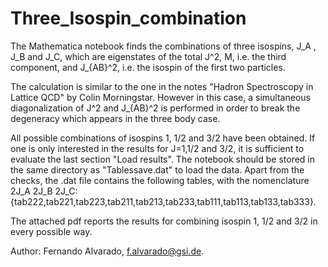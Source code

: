 # Three_Isospin_combination

The Mathematica notebook finds the combinations of three isospins, J_A , J_B and J_C, which are eigenstates of the total J^2, M,  i.e. the third component, and  J_{AB}^2, i.e. the isospin of the first two particles.  

The calculation is similar  to the one in the notes "Hadron Spectroscopy in Lattice QCD" by Colin Morningstar.  However in this case, a simultaneous diagonalization of J^2  and  J_{AB}^2 is performed in order to break the degeneracy which appears in the three body case. 

All possible combinations of isospins 1, 1/2 and 3/2 have been obtained.   If one is only interested in the results for J=1,1/2 and 3/2, it is sufficient to evaluate the last section "Load results". The notebook should be stored in the same directory as "Tablessave.dat" to load the data. Apart from the checks, the .dat file contains the following tables, with the nomenclature 2J_A 2J_B 2J_C: {tab222,tab221,tab223,tab211,tab213,tab233,tab111,tab113,tab133,tab333}.

The attached pdf reports the results for combining isospin 1, 1/2 and 3/2 in every possible way.

Author: Fernando Alvarado, f.alvarado@gsi.de.
